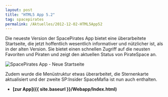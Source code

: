 ```yaml
---
layout: post
title: "HTML5 App 5.2"
tag: spacepirates
permalink: /Aktuelles/2012-12-02-HTML5App52
---
```



Die neueste Version der SpacePirates App bietet eine überarbeitete Startseite, die jetzt hoffentlich wesentlich informativer und nützlicher ist, als in der alten Version. Sie bietet einen schnellen Zugriff auf die neusten Favoriten und Piraten und zeigt den aktuellen Status von PirateSpace an.

<img alt="SpacePirates App - Neue Startseite" src="{{ site.baseurl }}/assets/pics/spacepirates/gallery/diverses/nrm/spapp-start.png" />

Zudem wurde die Menüstruktur etwas überarbeitet, die Sternenkarte aktualisiert und der zweite SP:Insider SpaceMafia ist nun auch enthalten.

- **[zur App]({{ site.baseurl }}/Webapp/Index.html)**


